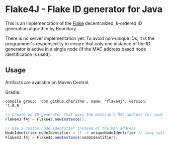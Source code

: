 Flake4J - Flake ID generator for Java
======================================

This is an implementation of the [Flake](https://github.com/boundary/flake) decentralized, k-ordered ID generation algorithm by Boundary.

There is no server implementation yet. To avoid non-unique IDs, it is the programmer's responsibility to  ensure that only one instance of the ID generator is active in a 
single node (if the MAC address based node identification is used). 


Usage
-----

Artifacts are available on Maven Central.

Gradle:

```
compile group: 'com.github.charithe', name: 'flake4j', version: '1.0.0'
```


```java
// Create an ID generator that uses the machine's MAC address for node identification
Flake4J f4j = Flake4J.newInstance();

// Use a custom node identifier instead of the MAC address
NodeIdentifier nodeIdentifier = () -> uniqueNodeIdentifier // long value
Flake4J f4j = Flake4J.newInstance(nodeIdentifier);
```

